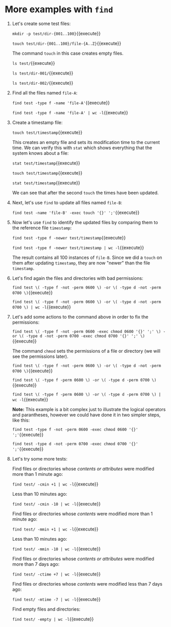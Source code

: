 # More examples with `find`

1. Let's create some test files:

   `mkdir -p test/dir-{001..100}`{{execute}}
   
   `touch test/dir-{001..100}/file-{A..Z}`{{execute}}
   
   The command `touch` in this case creates empty files.
   
   `ls test/`{{execute}}
   
   `ls test/dir-001/`{{execute}}
   
   `ls test/dir-002/`{{execute}}
   
2. Find all the files named `file-A`:
   
   `find test -type f -name 'file-A'`{{execute}}

   `find test -type f -name 'file-A' | wc -l`{{execute}}

3. Create a timestamp file:

   `touch test/timestamp`{{execute}}
   
   This creates an empty file and sets its modification time to the
   current time. We can verify this with `stat` which shows
   everything that the system knows about a file:

   `stat test/timestamp`{{execute}}

   `touch test/timestamp`{{execute}}

   `stat test/timestamp`{{execute}}

   We can see that after the second `touch` the times have been
   updated.
   
4. Next, let's use `find` to update all files named `file-B`:
   
   `find test -name 'file-B' -exec touch '{}' ';'`{{execute}}
   
5. Now let's use `find` to identify the updated files by
   comparing them to the reference file `timestamp`:
   
   `find test -type f -newer test/timestamp`{{execute}}
   
   `find test -type f -newer test/timestamp | wc -l`{{execute}}
   
   The result contains all 100 instances of `file-B`. Since we did a
   `touch` on them after updating `timestamp`, they are now "newer"
   than the file `timestamp`.

6. Let's find again the files and directories with bad permissions:

   `find test \( -type f -not -perm 0600 \) -or \( -type d -not -perm 0700 \)`{{execute}}

   `find test \( -type f -not -perm 0600 \) -or \( -type d -not -perm 0700 \) | wc -l`{{execute}}

7. Let's add some actions to the command above in order to fix the
   permissions:
   
   `find test \( -type f -not -perm 0600 -exec chmod 0600 '{}' ';' \) -or \( -type d -not -perm 0700 -exec chmod 0700 '{}' ';' \)`{{execute}}
   
   The command `chmod` sets the permissions of a file or directory (we
   will see the permissions later).

   `find test \( -type f -not -perm 0600 \) -or \( -type d -not -perm 0700 \)`{{execute}}

   `find test \( -type f -perm 0600 \) -or \( -type d -perm 0700 \)`{{execute}}

   `find test \( -type f -perm 0600 \) -or \( -type d -perm 0700 \) | wc -l`{{execute}}

   **Note:** This example is a bit complex just to illustrate the
   logical operators and parantheses, however we could have done it in
   two simpler steps, like this:
   
   `find test -type f -not -perm 0600 -exec chmod 0600 '{}' ';'`{{execute}}

   `find test -type d -not -perm 0700 -exec chmod 0700 '{}' ';'`{{execute}}

8. Let's try some more tests:

   Find files or directories whose _contents or attributes_ were
   modified more than 1 minute ago:

   `find test/ -cmin +1 | wc -l`{{execute}}

   Less than 10 minutes ago:
   
   `find test/ -cmin -10 | wc -l`{{execute}}

   Find files or directories whose _contents_ were modified more than
   1 minute ago:

   `find test/ -mmin +1 | wc -l`{{execute}}

   Less than 10 minutes ago:
   
   `find test/ -mmin -10 | wc -l`{{execute}}

   Find files or directories whose _contents or attributes_ were
   modified more than 7 days ago:

   `find test/ -ctime +7 | wc -l`{{execute}}

   Find files or directories whose _contents_ were modified less than
   7 days ago:

   `find test/ -mtime -7 | wc -l`{{execute}}

   Find empty files and directories:
   
   `find test/ -empty | wc -l`{{execute}}
